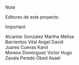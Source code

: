 >[!NOTE]
>Editores de este proyecto

>[!IMPORTANT]
>Alcantar Gonzalez Martha Melisa<br>
>Barrientos Vital Angel David<br>
>Juares Cuevas Karol<br>
>Moreno Dominguez Victor Hugo<br>
>Zavala Peredo Obed Asael<br>
